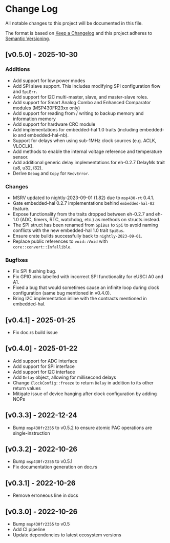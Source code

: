 # Change Log

All notable changes to this project will be documented in this file.

The format is based on [Keep a Changelog](http://keepachangelog.com/)
and this project adheres to [Semantic Versioning](http://semver.org/).

## [v0.5.0] - 2025-10-30

### Additions
- Add support for low power modes
- Add SPI slave support. This includes modifying SPI configuration flow and `SpiErr`.
- Add support for I2C multi-master, slave, and master-slave roles.
- Add support for Smart Analog Combo and Enhanced Comparator modules (MSP430FR23xx only)
- Add support for reading from / writing to backup memory and information memory
- Add support for hardware CRC module
- Add implementations for embedded-hal 1.0 traits (including embedded-io and embedded-hal-nb).
- Support for delays when using sub-1MHz clock sources (e.g. ACLK, VLOCLK).
- Add methods to enable the internal voltage reference and temperature sensor.
- Add additional generic delay implementations for eh-0.2.7 DelayMs trait (u8, u32, i32).
- Derive `Debug` and `Copy` for `RecvError`.

### Changes
- MSRV updated to nightly-2023-09-01 (1.82) due to `msp430-rt` 0.4.1.
- Gate embedded-hal 0.2.7 implementations behind `embedded-hal-02` feature.
- Expose functionality from the traits dropped between eh-0.2.7 and eh-1.0 (ADC, timers, RTC, watchdog, etc.) as methods on structs instead.
- The SPI struct has been renamed from `SpiBus` to `Spi` to avoid naming conflicts with the new embedded-hal 1.0 trait `SpiBus`.
- Ensure crate builds successfully back to `nightly-2023-09-01`.
- Replace public references to `void::Void` with `core::convert::Infallible`.

### Bugfixes
- Fix SPI flushing bug.
- Fix GPIO pins labelled with incorrect SPI functionality for eUSCI A0 and A1.
- Fixed a bug that would sometimes cause an infinite loop during clock configuration (same bug mentioned in v0.4.0).
- Bring I2C implementation inline with the contracts mentioned in embedded-hal.

## [v0.4.1] - 2025-01-25

- Fix doc.rs build issue

## [v0.4.0] - 2025-01-22

- Add support for ADC interface
- Add support for SPI interface
- Add support for I2C interface
- Add `Delay` object, allowing for millisecond delays
- Change `ClockConfig::freeze` to return `Delay` in addition to its other return values
- Mitigate issue of device hanging after clock configuration by adding NOPs

## [v0.3.3] - 2022-12-24

- Bump `msp430fr2355` to v0.5.2 to ensure atomic PAC operations are single-instruction

## [v0.3.2] - 2022-10-26

- Bump `msp430fr2355` to v0.5.1
- Fix documentation generation on doc.rs

## [v0.3.1] - 2022-10-26

- Remove erroneous line in docs

## [v0.3.0] - 2022-10-26

- Bump `msp430fr2355` to v0.5
- Add CI pipeline
- Update dependencies to latest ecosystem versions
